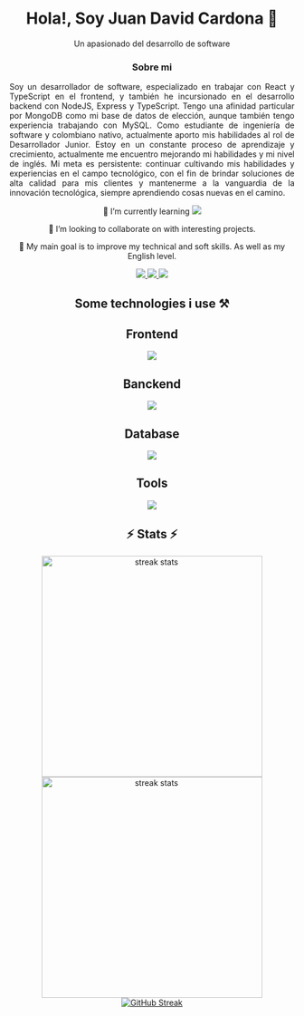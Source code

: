 <div align="center">
  <h1>Hola!, Soy Juan David Cardona 👋</h1>
  <p>Un apasionado del desarrollo de software</p>
</div>

<h3 align="center">Sobre mi</h3>

<p align="justify">
  Soy un desarrollador de software, especializado en trabajar con React y TypeScript en el frontend, y también he incursionado en el desarrollo backend con NodeJS, Express y TypeScript. Tengo una afinidad particular por MongoDB como mi base de datos de elección, aunque también tengo experiencia trabajando con MySQL. Como estudiante de ingeniería de software y colombiano nativo, actualmente aporto mis habilidades al rol de Desarrollador Junior. Estoy en un constante proceso de aprendizaje y crecimiento, actualmente me encuentro mejorando mi habilidades y mi nivel de inglés. Mi meta es persistente: continuar cultivando mis habilidades y experiencias en el campo tecnológico, con el fin de brindar soluciones de alta calidad para mis clientes y mantenerme a la vanguardia de la innovación tecnológica, siempre aprendiendo cosas nuevas en el camino.
</p>

<div align="center">
  
🌱 I’m currently learning <img src="https://skillicons.dev/icons?i=docker,aws,py" />

🧩 I’m looking to collaborate on with interesting projects. 

🎯 My main goal is to improve my technical and soft skills. As well as my English level. 

</div>

<div align="center"> 
  <a href="mailto:jcardonabageth@gmail.com">
    <img src="https://img.shields.io/badge/Gmail-333333?style=for-the-badge&logo=gmail&logoColor=red" />
  </a>
  <a href="https://www.linkedin.com/in/juan-david-cardona-5987a7236/" target="_blank">
    <img src="https://img.shields.io/badge/LinkedIn-0077B5?style=for-the-badge&logo=linkedin&logoColor=white" target="_blank" />
  </a>
  <a href="https://x.com/Aniunx/" target="_blank">
    <img src="https://img.shields.io/badge/X-0077B5?style=for-the-badge&logo=X&logoColor=black" target="_blank" />
  </a>
</div>

<h2 align="center">Some technologies i use ⚒️</h2>
<div align="center">
    <h2>Frontend</h2>
    <img src="https://skillicons.dev/icons?i=react,javascript,html,css,tailwind,typescript,redux,nextjs" />
    <h2>Banckend</h2>
    <img src="https://skillicons.dev/icons?i=nodejs,typescript,express,java,spring" />
    <h2>Database</h2>
    <img src="https://skillicons.dev/icons?i=mongodb,mysql,postgres" />
    <h2>Tools</h2>
    <img src="https://skillicons.dev/icons?i=vite,vscode,github,git,docker,discord,idea,npm,pnpm" />
</div>

<h2 align="center">⚡ Stats ⚡</h2>

<div align="center">
  <img width=390 src="https://github-readme-stats.vercel.app/api?username=JuanCardona16&count_private=true&show_icons=true&theme=react&rank_icon=github&border_radius=10" alt="streak stats"/>
</div>

<div align="center">
  <img width=390 src="https://github-readme-stats.vercel.app/api/top-langs?username=JuanCardona16&count_private=true&show_icons=true&theme=react&rank_icon=github&border_radius=10&layout=compact" alt="streak stats"/>
</div>

<div align="center">
  <a href="https://git.io/streak-stats"><img src="https://streak-stats.demolab.com?user=JuanCardona16&theme=nord&exclude_days=Sun%2CMon%2CTue%2CWed%2CThu%2CFri%2CSat" alt="GitHub Streak" /></a>
</div>







